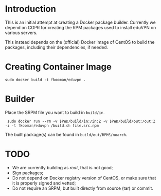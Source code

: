 # Introduction

This is an initial attempt at creating a Docker package builder. Currently we 
depend on COPR for creating the RPM packages used to install eduVPN on various
servers. 

This instead depends on the (official) Docker image of CentOS to build the 
packages, including their dependencies, if needed.

# Creating Container Image

    sudo docker build -t fkooman/eduvpn .

# Builder

Place the SRPM file you want to build in `build/in`.

     sudo docker run --rm -v $PWD/build/in:/in:Z -v $PWD/build/out:/out:Z -i -t fkooman/eduvpn /build.sh file.src.rpm

The built package(s) can be found in `build/out/RPMS/noarch`.

# TODO 

* We are currently building as _root_, that is not good;
* Sign packages;
* Do not depend on Docker registry version of CentOS, or make sure that it is 
  properly signed and vetted;
* Do not require an SRPM, but built directly from source (tar) or commit. 
